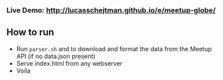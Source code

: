 ### Live Demo: http://lucasschejtman.github.io/e/meetup-globe/

## How to run
* Run `parser.sh` and to download and format the data from the Meetup API (if no data.json present)
* Serve index.html from any webserver
* Voila
